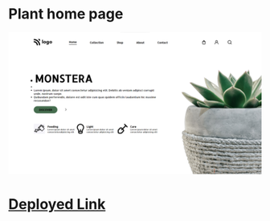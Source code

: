 # Plant home page

![Thumbnail](./thumbnail.png)

# [Deployed Link](https://ujjawalmaurya.github.io/Plant-home-page/)
